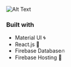 ![Alt Text](https://media.giphy.com/media/giv1gBtLocuRtz8vmQ/giphy.gif)

### Built with
- Material UI 🌀
- React.js  🚙
- Firebase Database🔥
- Firebase Hosting 🚒
